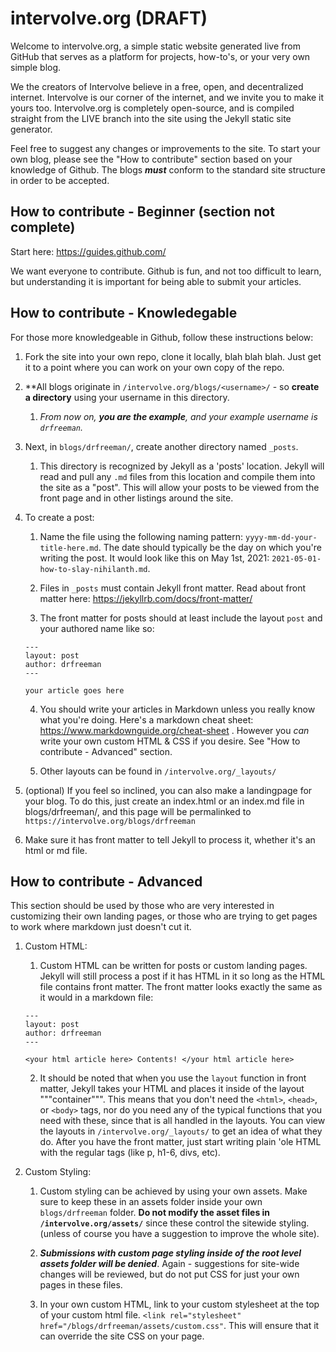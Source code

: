 # intervolve.org (DRAFT)


Welcome to intervolve.org, a simple static website generated live from GitHub that serves as a platform for projects, how-to's, or your very own simple blog.

We the creators of Intervolve believe in a free, open, and decentralized internet.  Intervolve is our corner of the internet, and we invite you to make it yours too.  Intervolve.org is completely open-source, and is compiled straight from the LIVE branch into the site using the Jekyll static site generator.

Feel free to suggest any changes or improvements to the site.  To start your own blog, please see the "How to contribute" section based on your knowledge of Github.  The blogs ***must*** conform to the standard site structure in order to be accepted.  

## How to contribute - Beginner (section not complete)

Start here:  https://guides.github.com/

We want everyone to contribute.  Github is fun, and not too difficult to learn, but understanding it is important for being able to submit your articles.

## How to contribute - Knowledegable

For those more knowledgeable in Github, follow these instructions below:

1. Fork the site into your own repo, clone it locally, blah blah blah.  Just get it to a point where you can work on your own copy of the repo.

2. **All blogs originate in `/intervolve.org/blogs/<username>/` - so **create a directory** using your username in this directory. 
  
   1. *From now on, **you are the example**, and your example username is `drfreeman`.*

3. Next, in `blogs/drfreeman/`, create another directory named `_posts`.
  
   1. This directory is recognized by Jekyll as a 'posts' location.  Jekyll will read and pull any `.md` files from this location and compile them into the site as a "post".  This will allow your posts to be viewed from the front page and in other listings around the site.

4. To create a post:
  
   1. Name the file using the following naming pattern:  `yyyy-mm-dd-your-title-here.md`.  The date should typically be the day on which you're writing the post.  It would look like this on May 1st, 2021:  `2021-05-01-how-to-slay-nihilanth.md`.
  
   2. Files in `_posts` must contain Jekyll front matter.  Read about front matter here:  https://jekyllrb.com/docs/front-matter/
  
   3. The front matter for posts should at least include the layout `post` and your authored name like so:
    ```
    ---
    layout: post
    author: drfreeman
    ---

    your article goes here
    ```
  
   4. You should write your articles in Markdown unless you really know what you're doing.  Here's a markdown cheat sheet:  https://www.markdownguide.org/cheat-sheet .  However you *can* write your own custom HTML & CSS if you desire.  See "How to contribute - Advanced" section.

   5. Other layouts can be found in `/intervolve.org/_layouts/`

4. (optional)  If you feel so inclined, you can also make a landingpage for your blog.  To do this, just create an index.html or an index.md file in blogs/drfreeman/, and this page will be permalinked to `https://intervolve.org/blogs/drfreeman`

  1. Make sure it has front matter to tell Jekyll to process it, whether it's an html or md file.
   
## How to contribute - Advanced

This section should be used by those who are very interested in customizing their own landing pages, or those who are trying to get pages to work where markdown just doesn't cut it.

1. Custom HTML:

   1. Custom HTML can be written for posts or custom landing pages.  Jekyll will still process a post if it has HTML in it so long as the HTML file contains front matter.  The front matter looks exactly the same as it would in a markdown file:
    ```
    ---
    layout: post
    author: drfreeman
    ---
    
    <your html article here> Contents! </your html article here>
    ```
 
   2. It should be noted that when you use the `layout` function in front matter, Jekyll takes your HTML and places it inside of the layout """container""".  This means that you don't need the `<html>`, `<head>`, or `<body>` tags, nor do you need any of the typical functions that you need with these, since that is all handled in the layouts.  You can view the layouts in `/intervolve.org/_layouts/` to get an idea of what they do.  After you have the front matter, just start writing plain 'ole HTML with the regular tags (like p, h1-6, divs, etc).

2. Custom Styling:

   1. Custom styling can be achieved by using your own assets.  Make sure to keep these in an assets folder inside your own `blogs/drfreeman` folder.  **Do not modify the asset files in `/intervolve.org/assets/`** since these control the sitewide styling.  (unless of course you have a suggestion to improve the whole site).

   2. ***Submissions with custom page styling inside of the root level assets folder will be denied***.  Again - suggestions for site-wide changes will be reviewed, but do not put CSS for just your own pages in these files.

   3. In your own custom HTML, link to your custom stylesheet at the top of your custom html file.  `<link rel="stylesheet" href="/blogs/drfreeman/assets/custom.css"`.  This will ensure that it can override the site CSS on your page.

    
